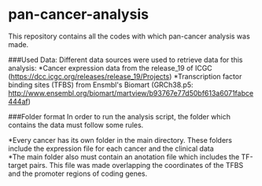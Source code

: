 # pan-cancer-analysis
This repository contains all the codes with which pan-cancer analysis was made.

###Used Data:
Different data sources were used to retrieve data for this analysis:
 *Cancer expression data from the release_19 of ICGC (https://dcc.icgc.org/releases/release_19/Projects) 
 *Transcription factor binding sites (TFBS) from Ensmbl's Biomart (GRCh38.p5: http://www.ensembl.org/biomart/martview/b93767e77d50bf613a6071fabce444af)

###Folder format
In order to run the analysis script, the folder which contains the data must follow some rules.

 *Every cancer has its own folder in the main directory. These folders include the expression file for each cancer and the clinical data   
 *The main folder also must contain an anotation file which includes the TF-target pairs. This file was made overlapping the coordinates of the TFBS and the promoter regions of coding genes.


